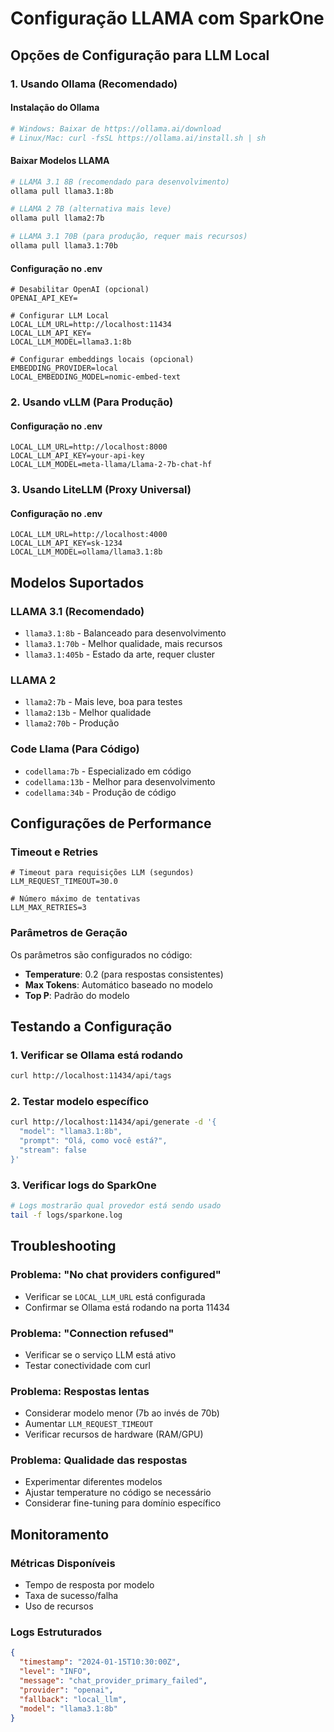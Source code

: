 # Configuração LLAMA com SparkOne

## Opções de Configuração para LLM Local

### 1. Usando Ollama (Recomendado)

#### Instalação do Ollama
```bash
# Windows: Baixar de https://ollama.ai/download
# Linux/Mac: curl -fsSL https://ollama.ai/install.sh | sh
```

#### Baixar Modelos LLAMA
```bash
# LLAMA 3.1 8B (recomendado para desenvolvimento)
ollama pull llama3.1:8b

# LLAMA 2 7B (alternativa mais leve)
ollama pull llama2:7b

# LLAMA 3.1 70B (para produção, requer mais recursos)
ollama pull llama3.1:70b
```

#### Configuração no .env
```env
# Desabilitar OpenAI (opcional)
OPENAI_API_KEY=

# Configurar LLM Local
LOCAL_LLM_URL=http://localhost:11434
LOCAL_LLM_API_KEY=
LOCAL_LLM_MODEL=llama3.1:8b

# Configurar embeddings locais (opcional)
EMBEDDING_PROVIDER=local
LOCAL_EMBEDDING_MODEL=nomic-embed-text
```

### 2. Usando vLLM (Para Produção)

#### Configuração no .env
```env
LOCAL_LLM_URL=http://localhost:8000
LOCAL_LLM_API_KEY=your-api-key
LOCAL_LLM_MODEL=meta-llama/Llama-2-7b-chat-hf
```

### 3. Usando LiteLLM (Proxy Universal)

#### Configuração no .env
```env
LOCAL_LLM_URL=http://localhost:4000
LOCAL_LLM_API_KEY=sk-1234
LOCAL_LLM_MODEL=ollama/llama3.1:8b
```

## Modelos Suportados

### LLAMA 3.1 (Recomendado)
- `llama3.1:8b` - Balanceado para desenvolvimento
- `llama3.1:70b` - Melhor qualidade, mais recursos
- `llama3.1:405b` - Estado da arte, requer cluster

### LLAMA 2
- `llama2:7b` - Mais leve, boa para testes
- `llama2:13b` - Melhor qualidade
- `llama2:70b` - Produção

### Code Llama (Para Código)
- `codellama:7b` - Especializado em código
- `codellama:13b` - Melhor para desenvolvimento
- `codellama:34b` - Produção de código

## Configurações de Performance

### Timeout e Retries
```env
# Timeout para requisições LLM (segundos)
LLM_REQUEST_TIMEOUT=30.0

# Número máximo de tentativas
LLM_MAX_RETRIES=3
```

### Parâmetros de Geração
Os parâmetros são configurados no código:
- **Temperature**: 0.2 (para respostas consistentes)
- **Max Tokens**: Automático baseado no modelo
- **Top P**: Padrão do modelo

## Testando a Configuração

### 1. Verificar se Ollama está rodando
```bash
curl http://localhost:11434/api/tags
```

### 2. Testar modelo específico
```bash
curl http://localhost:11434/api/generate -d '{
  "model": "llama3.1:8b",
  "prompt": "Olá, como você está?",
  "stream": false
}'
```

### 3. Verificar logs do SparkOne
```bash
# Logs mostrarão qual provedor está sendo usado
tail -f logs/sparkone.log
```

## Troubleshooting

### Problema: "No chat providers configured"
- Verificar se `LOCAL_LLM_URL` está configurada
- Confirmar se Ollama está rodando na porta 11434

### Problema: "Connection refused"
- Verificar se o serviço LLM está ativo
- Testar conectividade com curl

### Problema: Respostas lentas
- Considerar modelo menor (7b ao invés de 70b)
- Aumentar `LLM_REQUEST_TIMEOUT`
- Verificar recursos de hardware (RAM/GPU)

### Problema: Qualidade das respostas
- Experimentar diferentes modelos
- Ajustar temperature no código se necessário
- Considerar fine-tuning para domínio específico

## Monitoramento

### Métricas Disponíveis
- Tempo de resposta por modelo
- Taxa de sucesso/falha
- Uso de recursos

### Logs Estruturados
```json
{
  "timestamp": "2024-01-15T10:30:00Z",
  "level": "INFO",
  "message": "chat_provider_primary_failed",
  "provider": "openai",
  "fallback": "local_llm",
  "model": "llama3.1:8b"
}
```